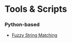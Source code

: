 Tools & Scripts
===============

### Python-based

* [Fuzzy String Matching](https://github.com/SCPR/kpcc-data-team/tree/master/tools/fuzzy-string-matching)
